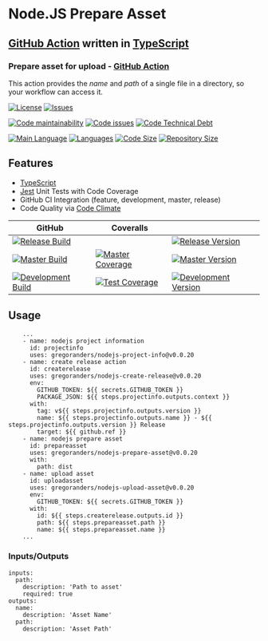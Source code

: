 # Node.JS Prepare Asset

## [GitHub Action][github-actions-url] written in [TypeScript][typescript-url]

### Prepare asset for upload - [GitHub Action][github-actions-url]

This action provides the _name_ and _path_ of a single file in a directory, so your workflow can access it.

[![License][license-image]][license-url]
[![Issues][issues-image]][issues-url]

[![Code maintainability][code-maintainability-image]][code-maintainability-url]
[![Code issues][code-issues-image]][code-issues-url]
[![Code Technical Debt][code-tech-debt-image]][code-tech-debt-url]

[![Main Language][language-image]][code-metric-url]
[![Languages][languages-image]][code-metric-url]
[![Code Size][code-size-image]][code-metric-url]
[![Repository Size][repo-size-image]][code-metric-url]

## Features

- [TypeScript][typescript-url]
- [Jest][jest-url] Unit Tests with Code Coverage
- GitHub CI Integration (feature, development, master, release)
- Code Quality via [Code Climate](./docs/codeclimate.md)

<!-- lint disable maximum-line-length -->
| GitHub                                                           | Coveralls                                                                  |                                                                              |
| ---------------------------------------------------------------- | -------------------------------------------------------------------------- | ---------------------------------------------------------------------------- |
| [![Release Build][release-build-image]][release-url]             |                                                                            | [![Release Version][release-image]][release-url]                             |
| [![Master Build][master-build-image]][master-url]                | [![Master Coverage][master-coveralls-image]][master-coveralls-url]         | [![Master Version][master-version-image]][master-version-url]                |
| [![Development Build][development-build-image]][development-url] | [![Test Coverage][development-coveralls-image]][development-coveralls-url] | [![Development Version][development-version-image]][development-version-url] |
<!-- lint enable maximum-line-length -->
## Usage

```YML
    ...
    - name: nodejs project information
      id: projectinfo
      uses: gregoranders/nodejs-project-info@v0.0.20
    - name: create release action
      id: createrelease
      uses: gregoranders/nodejs-create-release@v0.0.20
      env:
        GITHUB_TOKEN: ${{ secrets.GITHUB_TOKEN }}
        PACKAGE_JSON: ${{ steps.projectinfo.outputs.context }}
      with:
        tag: v${{ steps.projectinfo.outputs.version }}
        name: ${{ steps.projectinfo.outputs.name }} - ${{ steps.projectinfo.outputs.version }} Release
        target: ${{ github.ref }}
    - name: nodejs prepare asset
      id: prepareasset
      uses: gregoranders/nodejs-prepare-asset@v0.0.20
      with:
        path: dist
    - name: upload asset
      id: uploadasset
      uses: gregoranders/nodejs-upload-asset@v0.0.20
      env:
        GITHUB_TOKEN: ${{ secrets.GITHUB_TOKEN }}
      with:
        id: ${{ steps.createrelease.outputs.id }}
        path: ${{ steps.prepareasset.path }}
        name: ${{ steps.prepareasset.name }}
    ...
```

### Inputs/Outputs

```YML
inputs:
  path:
    description: 'Path to asset'
    required: true
outputs:
  name:
    description: 'Asset Name'
  path:
    description: 'Asset Path'
```

[release-url]: https://github.com/gregoranders/nodejs-prepare-asset/releases
[master-url]: https://github.com/gregoranders/nodejs-prepare-asset/tree/master
[development-url]: https://github.com/gregoranders/nodejs-prepare-asset/tree/development
[code-metric-url]: https://github.com/gregoranders/nodejs-prepare-asset/search?l=TypeScript
[license-url]: https://github.com/gregoranders/nodejs-prepare-asset/blob/master/LICENSE
[license-image]: https://img.shields.io/github/license/gregoranders/nodejs-prepare-asset.svg
[master-version-url]: https://github.com/gregoranders/nodejs-prepare-asset/blob/master/package.json
[master-version-image]: https://img.shields.io/github/package-json/v/gregoranders/nodejs-prepare-asset/master
[development-version-url]: https://github.com/gregoranders/nodejs-prepare-asset/blob/development/package.json
[development-version-image]: https://img.shields.io/github/package-json/v/gregoranders/nodejs-prepare-asset/development
[issues-url]: https://github.com/gregoranders/nodejs-prepare-asset/issues
[issues-image]: https://img.shields.io/github/issues-raw/gregoranders/nodejs-prepare-asset.svg
[release-image]: https://img.shields.io/github/release/gregoranders/nodejs-prepare-asset
[release-build-image]: https://github.com/gregoranders/nodejs-prepare-asset/workflows/Release%20CI/badge.svg
[master-build-image]: https://github.com/gregoranders/nodejs-prepare-asset/workflows/Master%20CI/badge.svg
[development-build-image]: https://github.com/gregoranders/nodejs-prepare-asset/workflows/Development%20CI/badge.svg
[master-coveralls-url]: https://coveralls.io/github/gregoranders/nodejs-prepare-asset?branch=master
[master-coveralls-image]: https://img.shields.io/coveralls/github/gregoranders/nodejs-prepare-asset/master
[development-coveralls-image]: https://img.shields.io/coveralls/github/gregoranders/nodejs-prepare-asset/development
[development-coveralls-url]: https://coveralls.io/github/gregoranders/nodejs-prepare-asset?branch=development
[code-maintainability-url]: https://codeclimate.com/github/gregoranders/nodejs-prepare-asset/maintainability
[code-maintainability-image]: https://img.shields.io/codeclimate/maintainability/gregoranders/nodejs-prepare-asset
[code-issues-url]: https://codeclimate.com/github/gregoranders/nodejs-prepare-asset/maintainability
[code-issues-image]: https://img.shields.io/codeclimate/issues/gregoranders/nodejs-prepare-asset
[code-tech-debt-url]: https://codeclimate.com/github/gregoranders/nodejs-prepare-asset/maintainability
[code-tech-debt-image]: https://img.shields.io/codeclimate/tech-debt/gregoranders/nodejs-prepare-asset
[language-image]: https://img.shields.io/github/languages/top/gregoranders/nodejs-prepare-asset
[languages-image]: https://img.shields.io/github/languages/count/gregoranders/nodejs-prepare-asset
[code-size-image]: https://img.shields.io/github/languages/code-size/gregoranders/nodejs-prepare-asset
[repo-size-image]: https://img.shields.io/github/repo-size/gregoranders/nodejs-prepare-asset
[typescript-url]: http://www.typescriptlang.org/
[jest-url]: https://jestjs.io/
[github-actions-url]: https://github.com/features/actions
